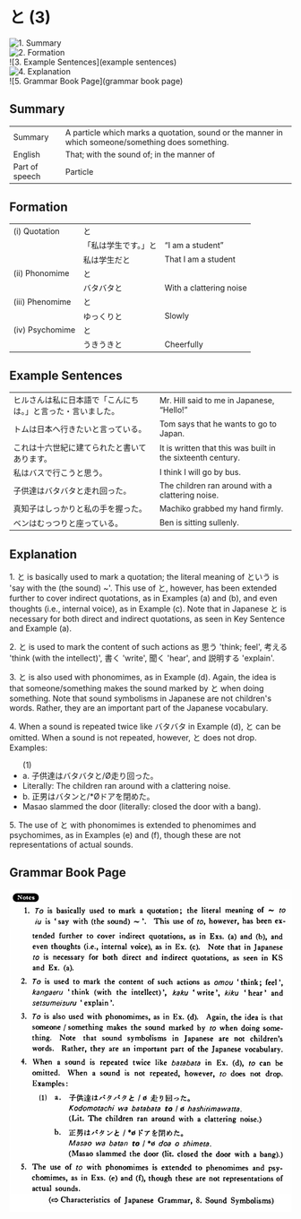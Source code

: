 # と (3)

![1. Summary](summary)<br>
![2. Formation](formation)<br>
![3. Example Sentences](example sentences)<br>
![4. Explanation](explanation)<br>
![5. Grammar Book Page](grammar book page)<br>


## Summary

<table><tr>   <td>Summary</td>   <td>A particle which marks a quotation, sound or the manner in which someone/something does something.</td></tr><tr>   <td>English</td>   <td>That; with the sound of; in the manner of</td></tr><tr>   <td>Part of speech</td>   <td>Particle</td></tr></table>

## Formation

<table class="table"> <tbody><tr class="tr head"> <td class="td"><span class="numbers">(i)</span> <span> <span class="bold">Quotation</span></span></td> <td class="td"><span class="concept">と</span> </td> <td class="td"><span>&nbsp;</span></td> </tr> <tr class="tr"> <td class="td"><span>&nbsp;</span></td> <td class="td"><span>「私は学生です。」<span class="concept">と</span></span> </td> <td class="td"><span>“I am a student”</span></td> </tr> <tr class="tr"> <td class="td"><span>&nbsp;</span></td> <td class="td"><span>私は学生<span class="concept">だと</span></span> </td> <td class="td"><span>That I am a student</span></td> </tr> <tr class="tr head"> <td class="td"><span class="numbers">(ii)</span> <span> <span class="bold">Phonomime</span></span></td> <td class="td"><span class="concept">と</span> </td> <td class="td"><span>&nbsp;</span></td> </tr> <tr class="tr"> <td class="td"><span>&nbsp;</span></td> <td class="td"><span>バタバタ<span class="concept">と</span></span> </td> <td class="td"><span>With a clattering noise</span></td> </tr> <tr class="tr head"> <td class="td"><span class="numbers">(iii)</span> <span> <span class="bold">Phenomime</span></span></td> <td class="td"><span class="concept">と</span> </td> <td class="td"><span>&nbsp;</span></td> </tr> <tr class="tr"> <td class="td"><span>&nbsp;</span></td> <td class="td"><span>ゆっくり<span class="concept">と</span></span> </td> <td class="td"><span>Slowly</span></td> </tr> <tr class="tr head"> <td class="td"><span class="numbers">(iv)</span> <span> <span class="bold">Psychomime</span></span></td> <td class="td"><span class="concept">と</span> </td> <td class="td"><span>&nbsp;</span></td> </tr> <tr class="tr"> <td class="td"><span>&nbsp;</span></td> <td class="td"><span>うきうき<span class="concept">と</span></span> </td> <td class="td"><span>Cheerfully</span></td> </tr></tbody></table>

## Example Sentences

<table><tr>   <td>ヒルさんは私に日本語で「こんにちは。」と言った・言いました。</td>   <td>Mr. Hill said to me in Japanese, “Hello!”</td></tr><tr>   <td>トムは日本へ行きたいと言っている。</td>   <td>Tom says that he wants to go to Japan.</td></tr><tr>   <td>これは十六世紀に建てられたと書いてあります。</td>   <td>It is written that this was built in the sixteenth century.</td></tr><tr>   <td>私はバスで行こうと思う。</td>   <td>I think I will go by bus.</td></tr><tr>   <td>子供達はバタバタと走れ回った。</td>   <td>The children ran around with a clattering noise.</td></tr><tr>   <td>真知子はしっかりと私の手を握った。</td>   <td>Machiko grabbed my hand firmly.</td></tr><tr>   <td>ベンはむっつりと座っている。</td>   <td>Ben is sitting sullenly.</td></tr></table>

## Explanation

<p>1. <span class="cloze">と</span> is basically used to mark a quotation; the literal meaning of <span class="cloze">と</span>いう is 'say with the (the sound) ~'. This use of <span class="cloze">と</span>, however, has been extended further to cover indirect quotations, as in Examples (a) and (b), and even thoughts (i.e., internal voice), as in Example (c). Note that in Japanese <span class="cloze">と</span> is necessary for both direct and indirect quotations, as seen in Key Sentence and Example (a).<p>  <p>2. <span class="cloze">と</span> is used to mark the content of such actions as 思う 'think; feel', 考える 'think (with the intellect)', 書く 'write', 聞く 'hear', and 説明する 'explain'.<p>  <p>3. <span class="cloze">と</span> is also used with phonomimes, as in Example (d). Again, the idea is that someone/something makes the sound marked by <span class="cloze">と</span> when doing something. Note that sound symbolisms in Japanese are not children's words. Rather, they are an important part of the Japanese vocabulary.<p>  <p>4. When a sound is repeated twice like バタバタ in Example (d), <span class="cloze">と</span> can be omitted. When a sound is not repeated, however, <span class="cloze">と</span> does not drop. Examples:<p>  <ul>(1) <li>a. 子供達はバタバタ<span class="cloze">と</span>/Ø走り回った。</li> <li>Literally: The children ran around with a clattering noise.</li> <div class="divide"></div> <li>b. 正男はバタン<span class="cloze">と</span>/*Øドアを閉めた。</li> <li>Masao slammed the door (literally: closed the door with a bang).</li> </ul>  <p>5. The use of <span class="cloze">と</span> with phonomimes is extended to phenomimes and psychomimes, as in Examples (e) and (f), though these are not representations of actual sounds.<p>

## Grammar Book Page

![](../img/Basicと3.png)

